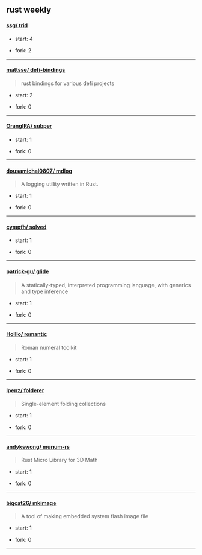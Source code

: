 ## rust weekly

#### [ssg/ trid](https://github.com/ssg/trid)
>  
+ start: 4
+ fork: 2
---
#### [mattsse/ defi-bindings](https://github.com/mattsse/defi-bindings)
>  rust bindings for various defi projects
+ start: 2
+ fork: 0
---
#### [OrangIPA/ subper](https://github.com/OrangIPA/subper)
>  
+ start: 1
+ fork: 0
---
#### [dousamichal0807/ mdlog](https://github.com/dousamichal0807/mdlog)
>  A logging utility written in Rust.
+ start: 1
+ fork: 0
---
#### [cympfh/ solved](https://github.com/cympfh/solved)
>  
+ start: 1
+ fork: 0
---
#### [patrick-gu/ glide](https://github.com/patrick-gu/glide)
>  A statically-typed, interpreted programming language, with generics and type inference
+ start: 1
+ fork: 0
---
#### [Holllo/ romantic](https://github.com/Holllo/romantic)
>  Roman numeral toolkit
+ start: 1
+ fork: 0
---
#### [lpenz/ folderer](https://github.com/lpenz/folderer)
>  Single-element folding collections
+ start: 1
+ fork: 0
---
#### [andykswong/ munum-rs](https://github.com/andykswong/munum-rs)
>  Rust Micro Library for 3D Math
+ start: 1
+ fork: 0
---
#### [bigcat26/ mkimage](https://github.com/bigcat26/mkimage)
>  A tool of making embedded system flash image file
+ start: 1
+ fork: 0
---